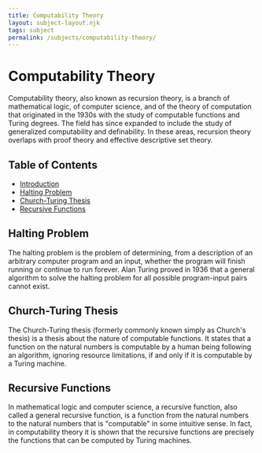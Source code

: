 ```yaml
---
title: Computability Theory
layout: subject-layout.njk
tags: subject
permalink: /subjects/computability-theory/
---
```


# Computability Theory

Computability theory, also known as recursion theory, is a branch of mathematical logic, of computer science, and of the theory of computation that originated in the 1930s with the study of computable functions and Turing degrees. The field has since expanded to include the study of generalized computability and definability. In these areas, recursion theory overlaps with proof theory and effective descriptive set theory.

## Table of Contents

*   [Introduction](#computability-theory)
*   [Halting Problem](#halting-problem)
*   [Church-Turing Thesis](#church-turing-thesis)
*   [Recursive Functions](#recursive-functions)

## Halting Problem

The halting problem is the problem of determining, from a description of an arbitrary computer program and an input, whether the program will finish running or continue to run forever. Alan Turing proved in 1936 that a general algorithm to solve the halting problem for all possible program-input pairs cannot exist.

## Church-Turing Thesis

The Church-Turing thesis (formerly commonly known simply as Church's thesis) is a thesis about the nature of computable functions. It states that a function on the natural numbers is computable by a human being following an algorithm, ignoring resource limitations, if and only if it is computable by a Turing machine.

## Recursive Functions

In mathematical logic and computer science, a recursive function, also called a general recursive function, is a function from the natural numbers to the natural numbers that is "computable" in some intuitive sense. In fact, in computability theory it is shown that the recursive functions are precisely the functions that can be computed by Turing machines.